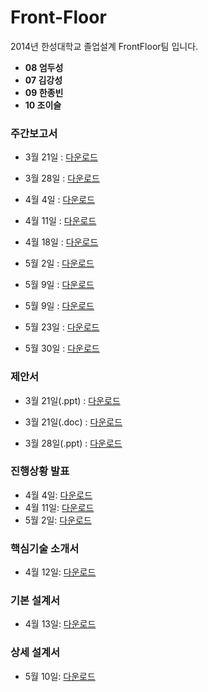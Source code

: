 Front-Floor
===========
2014년 한성대학교 졸업설계 FrontFloor팀 입니다.

- **08 엄두성**
- **07 김강성**
- **09 한종빈**
- **10 조이슬**

### 주간보고서

* 3월 21일 : [다운로드](https://github.com/stompesi/Front-Floor/raw/master/docs/%E1%84%8C%E1%85%AE%E1%84%80%E1%85%A1%E1%86%AB%E1%84%87%E1%85%A9%E1%84%80%E1%85%A9%E1%84%89%E1%85%A5/1%E1%84%8C%E1%85%AE%E1%84%8E%E1%85%A1%20%E1%84%8C%E1%85%A9%E1%84%87%E1%85%A7%E1%86%AF%E1%84%87%E1%85%A9%E1%84%80%E1%85%A9%E1%84%89%E1%85%A5.doc)

* 3월 28일 : [다운로드](https://github.com/stompesi/Front-Floor/raw/master/docs/%E1%84%8C%E1%85%AE%E1%84%80%E1%85%A1%E1%86%AB%E1%84%87%E1%85%A9%E1%84%80%E1%85%A9%E1%84%89%E1%85%A5/2%E1%84%8C%E1%85%AE%E1%84%8E%E1%85%A1%20%E1%84%8C%E1%85%A9%E1%84%87%E1%85%A7%E1%86%AF%E1%84%87%E1%85%A9%E1%84%80%E1%85%A9%E1%84%89%E1%85%A5.doc)

* 4월 4일 : [다운로드](https://github.com/stompesi/Front-Floor/raw/master/docs/%E1%84%8C%E1%85%AE%E1%84%80%E1%85%A1%E1%86%AB%E1%84%87%E1%85%A9%E1%84%80%E1%85%A9%E1%84%89%E1%85%A5/3%E1%84%8C%E1%85%AE%E1%84%8E%E1%85%A1%20%E1%84%8C%E1%85%A9%E1%84%87%E1%85%A7%E1%86%AF%E1%84%87%E1%85%A9%E1%84%80%E1%85%A9%E1%84%89%E1%85%A5.doc)

* 4월 11일 : [다운로드](https://github.com/stompesi/Front-Floor/raw/master/docs/%E1%84%8C%E1%85%AE%E1%84%80%E1%85%A1%E1%86%AB%E1%84%87%E1%85%A9%E1%84%80%E1%85%A9%E1%84%89%E1%85%A5/4%E1%84%8C%E1%85%AE%E1%84%8E%E1%85%A1%20%E1%84%8C%E1%85%A9%E1%84%87%E1%85%A7%E1%86%AF%E1%84%87%E1%85%A9%E1%84%80%E1%85%A9%E1%84%89%E1%85%A5.pdf)

* 4월 18일 : [다운로드](https://github.com/stompesi/Front-Floor/blob/master/docs/%E1%84%8C%E1%85%AE%E1%84%80%E1%85%A1%E1%86%AB%E1%84%87%E1%85%A9%E1%84%80%E1%85%A9%E1%84%89%E1%85%A5/5%E1%84%8C%E1%85%AE%E1%84%8E%E1%85%A1%20%E1%84%8C%E1%85%A9%E1%84%87%E1%85%A7%E1%86%AF%E1%84%87%E1%85%A9%E1%84%80%E1%85%A9%E1%84%89%E1%85%A5.pdf)

* 5월 2일 : [다운로드](https://github.com/stompesi/Front-Floor/raw/master/docs/%E1%84%8C%E1%85%AE%E1%84%80%E1%85%A1%E1%86%AB%E1%84%87%E1%85%A9%E1%84%80%E1%85%A9%E1%84%89%E1%85%A5/7%E1%84%8C%E1%85%AE%E1%84%8E%E1%85%A1%20%E1%84%8C%E1%85%A9%E1%84%87%E1%85%A7%E1%86%AF%E1%84%87%E1%85%A9%E1%84%80%E1%85%A9%E1%84%89%E1%85%A5.doc)

* 5월 9일 : [다운로드](https://github.com/stompesi/Front-Floor/raw/master/docs/%E1%84%8C%E1%85%AE%E1%84%80%E1%85%A1%E1%86%AB%E1%84%87%E1%85%A9%E1%84%80%E1%85%A9%E1%84%89%E1%85%A5/7%E1%84%8C%E1%85%AE%E1%84%8E%E1%85%A1%20%E1%84%8C%E1%85%A9%E1%84%87%E1%85%A7%E1%86%AF%E1%84%87%E1%85%A9%E1%84%80%E1%85%A9%E1%84%89%E1%85%A5.doc)

* 5월 9일 : [다운로드](https://github.com/stompesi/Front-Floor/raw/master/docs/%E1%84%8C%E1%85%AE%E1%84%80%E1%85%A1%E1%86%AB%E1%84%87%E1%85%A9%E1%84%80%E1%85%A9%E1%84%89%E1%85%A5/7%E1%84%8C%E1%85%AE%E1%84%8E%E1%85%A1%20%E1%84%8C%E1%85%A9%E1%84%87%E1%85%A7%E1%86%AF%E1%84%87%E1%85%A9%E1%84%80%E1%85%A9%E1%84%89%E1%85%A5.doc)

* 5월 23일 : [다운로드](https://github.com/stompesi/Front-Floor/raw/master/docs/%E1%84%8C%E1%85%AE%E1%84%80%E1%85%A1%E1%86%AB%E1%84%87%E1%85%A9%E1%84%80%E1%85%A9%E1%84%89%E1%85%A5/7%E1%84%8C%E1%85%AE%E1%84%8E%E1%85%A1%20%E1%84%8C%E1%85%A9%E1%84%87%E1%85%A7%E1%86%AF%E1%84%87%E1%85%A9%E1%84%80%E1%85%A9%E1%84%89%E1%85%A5.doc)
 
* 5월 30일 : [다운로드](https://github.com/stompesi/Front-Floor/raw/master/docs/%E1%84%8C%E1%85%AE%E1%84%80%E1%85%A1%E1%86%AB%E1%84%87%E1%85%A9%E1%84%80%E1%85%A9%E1%84%89%E1%85%A5/7%E1%84%8C%E1%85%AE%E1%84%8E%E1%85%A1%20%E1%84%8C%E1%85%A9%E1%84%87%E1%85%A7%E1%86%AF%E1%84%87%E1%85%A9%E1%84%80%E1%85%A9%E1%84%89%E1%85%A5.doc)


### 제안서
  - 3월 21일(.ppt) : [다운로드](https://github.com/stompesi/Front-Floor/raw/master/docs/%E1%84%8C%E1%85%A6%E1%84%8B%E1%85%A1%E1%86%AB%E1%84%89%E1%85%A5/%E1%84%8C%E1%85%A6%E1%84%8B%E1%85%A1%E1%86%AB%E1%84%89%E1%85%A5%20%E1%84%87%E1%85%A1%E1%86%AF%E1%84%91%E1%85%AD_140321.pptx)

  - 3월 21일(.doc) : [다운로드](https://github.com/stompesi/Front-Floor/raw/master/docs/%E1%84%8C%E1%85%A6%E1%84%8B%E1%85%A1%E1%86%AB%E1%84%89%E1%85%A5/%E1%84%8C%E1%85%A6%E1%84%8B%E1%85%A1%E1%86%AB%E1%84%89%E1%85%A5_0325.docx)

  - 3월 28일(.ppt) : [다운로드](https://github.com/stompesi/Front-Floor/raw/master/docs/%E1%84%8C%E1%85%A6%E1%84%8B%E1%85%A1%E1%86%AB%E1%84%89%E1%85%A5/%E1%84%8C%E1%85%A6%E1%84%8B%E1%85%A1%E1%86%AB%E1%84%89%E1%85%A5%20%E1%84%87%E1%85%A1%E1%86%AF%E1%84%91%E1%85%AD_140328.pptx)

### 진행상황 발표
* 4월 4일: [다운로드](https://github.com/stompesi/Front-Floor/raw/master/docs/%E1%84%8C%E1%85%B5%E1%86%AB%E1%84%92%E1%85%A2%E1%86%BC%E1%84%89%E1%85%A1%E1%86%BC%E1%84%92%E1%85%AA%E1%86%BC%E1%84%87%E1%85%A1%E1%86%AF%E1%84%91%E1%85%AD/%E1%84%8C%E1%85%B5%E1%86%AB%E1%84%92%E1%85%A2%E1%86%BC%E1%84%89%E1%85%A1%E1%86%BC%E1%84%92%E1%85%AA%E1%86%BC%20%E1%84%87%E1%85%A1%E1%86%AF%E1%84%91%E1%85%AD%20140404.pptx)
* 4월 11일: [다운로드](https://github.com/stompesi/Front-Floor/raw/master/docs/%E1%84%8C%E1%85%B5%E1%86%AB%E1%84%92%E1%85%A2%E1%86%BC%E1%84%89%E1%85%A1%E1%86%BC%E1%84%92%E1%85%AA%E1%86%BC%E1%84%87%E1%85%A1%E1%86%AF%E1%84%91%E1%85%AD/%E1%84%8C%E1%85%B5%E1%86%AB%E1%84%92%E1%85%A2%E1%86%BC%E1%84%89%E1%85%A1%E1%86%BC%E1%84%92%E1%85%AA%E1%86%BC%20%E1%84%87%E1%85%A1%E1%86%AF%E1%84%91%E1%85%AD%20140411.pptx)
* 5월 2일: [다운로드](https://github.com/stompesi/Front-Floor/blob/master/docs/%E1%84%8C%E1%85%B5%E1%86%AB%E1%84%92%E1%85%A2%E1%86%BC%E1%84%89%E1%85%A1%E1%86%BC%E1%84%92%E1%85%AA%E1%86%BC%E1%84%87%E1%85%A1%E1%86%AF%E1%84%91%E1%85%AD/%E1%84%8C%E1%85%B5%E1%86%AB%E1%84%92%E1%85%A2%E1%86%BC%E1%84%89%E1%85%A1%E1%86%BC%E1%84%92%E1%85%AA%E1%86%BC%20%E1%84%87%E1%85%A1%E1%86%AF%E1%84%91%E1%85%AD%20140502.pptx)

### 핵심기술 소개서
* 4월 12일: [다운로드](https://github.com/stompesi/Front-Floor/raw/master/docs/%E1%84%92%E1%85%A2%E1%86%A8%E1%84%89%E1%85%B5%E1%86%B7%20%E1%84%80%E1%85%B5%E1%84%89%E1%85%AE%E1%86%AF%20%E1%84%89%E1%85%A9%E1%84%80%E1%85%A2%20140411.docx)

### 기본 설계서
* 4월 13일: [다운로드](https://github.com/stompesi/Front-Floor/raw/master/docs/%E1%84%89%E1%85%A5%E1%86%AF%E1%84%80%E1%85%A8%E1%84%89%E1%85%A5/%E1%84%80%E1%85%B5%E1%84%87%E1%85%A9%E1%86%AB%20%E1%84%89%E1%85%A5%E1%86%AF%E1%84%80%E1%85%A8%E1%84%89%E1%85%A5%20140413.pdf)

### 상세 설계서
* 5월 10일: [다운로드](https://github.com/stompesi/Front-Floor/raw/master/docs/%E1%84%89%E1%85%A5%E1%86%AF%E1%84%80%E1%85%A8%E1%84%89%E1%85%A5/%E1%84%89%E1%85%A1%E1%86%BC%E1%84%89%E1%85%A6%20%E1%84%89%E1%85%A5%E1%86%AF%E1%84%80%E1%85%A8%E1%84%89%E1%85%A5%20140510.docx)



